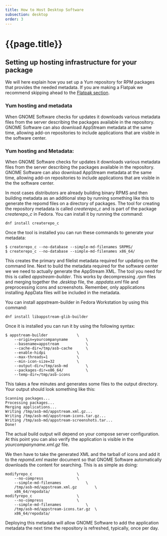 ```yaml
---
title: How to Host Desktop Software
subsection: desktop
order: 3
---
```


# {{page.title}}

## Setting up hosting infrastructure for your package

We will here explain how you set up a Yum repository for RPM packages that provides the needed metadata. If you are making a Flatpak we recommend skipping ahead to the [Flatpak section](how-to-setup-and-host-flatpaks.html).

### Yum hosting and metadata

When GNOME Software checks for updates it downloads various metadata files from the server describing the packages available in the repository. GNOME Software can also download AppStream metadata at the same time, allowing add-on repositories to include applications that are visible in the software center.

### Yum hosting and Metadata:

When GNOME Software checks for updates it downloads various metadata files from the server describing the packages available in the repository. GNOME Software can also download AppStream metadata at the same time, allowing add-on repositories to include applications that are visible in the the software center.

In most cases distributors are already building binary RPMS and then building metadata as an additional step by running something like this to generate the repomd files on a directory of packages. The tool for creating the repository metadata is called *createrepo_c* and is part of the package *createrepo_c* in Fedora. You can install it by running the command:

	dnf install createrepo_c

Once the tool is installed you can run these commands to generate your metadata: 

	$ createrepo_c --no-database --simple-md-filenames SRPMS/
	$ createrepo_c --no-database --simple-md-filenames x86_64/

This creates the primary and filelist metadata required for updating on the command line. Next to build the metadata required for the software center we we need to actually generate the AppStream XML. The tool you need for this is called *appstream-builder*. This works by decompressing *.rpm* files and merging together the *.desktop* file, the *.appdata.xml* file and preprocessing icons and screenshots. Remember, only applications installing AppData files will be included in the metadata.

You can install appstream-builder in Fedora Workstation by using this command:

	dnf install libappstream-glib-builder

Once it is installed you can run it by using the following syntax:

	$ appstream-builder				\
		--origin=yourcompanyname		\
		--basename=appstream			\
		--cache-dir=/tmp/asb-cache		\
		--enable-hidpi				\
		--max-threads=1				\
		--min-icon-size=32			\
		--output-dir=/tmp/asb-md		\
		--packages-dir=x86_64/			\
		--temp-dir=/tmp/asb-icons

This takes a few minutes and generates some files to the output directory.  Your output should look something like this:

	Scanning packages...
	Processing packages...
	Merging applications...
	Writing /tmp/asb-md/appstream.xml.gz...
	Writing /tmp/asb-md/appstream-icons.tar.gz...
	Writing /tmp/asb-md/appstream-screenshots.tar...
	Done!


The actual build output will depend on your compose server configuration. At this point you can also verify the application is visible in the *yourcompanyname.xml.gz* file.

We then have to take the generated XML and the tarball of icons and add it to the *repomd.xml* master document so that GNOME Software automatically downloads the content for searching. This is as simple as doing:

	modifyrepo_c					\
		--no-compress				\
		--simple-md-filenames			\
		/tmp/asb-md/appstream.xml.gz		\
		x86_64/repodata/
	modifyrepo_c					\
		--no-compress				\
		--simple-md-filenames			\
		/tmp/asb-md/appstream-icons.tar.gz	\
		x86_64/repodata/
		
Deploying this metadata will allow GNOME Software to add the application metadata the next time the repository is refreshed, typically, once per day.
